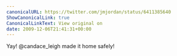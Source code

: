 ```yaml
---
canonicalURL: https://twitter.com/jmjordan/status/6411385640
ShowCanonicalLink: true
CanonicalLinkText: View original on
date: 2009-12-06T21:41:31+00:00
---
```

Yay! @candace_leigh made it home safely!
